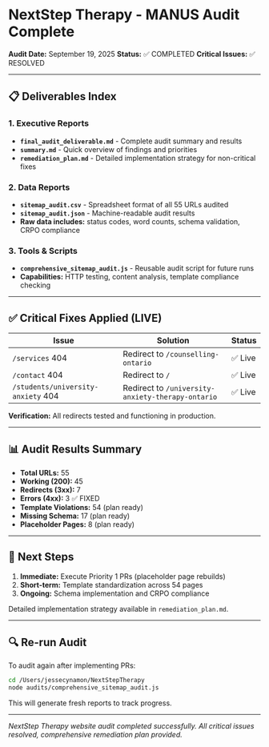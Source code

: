 # NextStep Therapy - MANUS Audit Complete

**Audit Date:** September 19, 2025
**Status:** ✅ COMPLETED
**Critical Issues:** ✅ RESOLVED

---

## 📋 Deliverables Index

### 1. Executive Reports
- **`final_audit_deliverable.md`** - Complete audit summary and results
- **`summary.md`** - Quick overview of findings and priorities
- **`remediation_plan.md`** - Detailed implementation strategy for non-critical fixes

### 2. Data Reports
- **`sitemap_audit.csv`** - Spreadsheet format of all 55 URLs audited
- **`sitemap_audit.json`** - Machine-readable audit results
- **Raw data includes:** status codes, word counts, schema validation, CRPO compliance

### 3. Tools & Scripts
- **`comprehensive_sitemap_audit.js`** - Reusable audit script for future runs
- **Capabilities:** HTTP testing, content analysis, template compliance checking

---

## ✅ Critical Fixes Applied (LIVE)

| Issue | Solution | Status |
|-------|----------|---------|
| `/services` 404 | Redirect to `/counselling-ontario` | ✅ Live |
| `/contact` 404 | Redirect to `/` | ✅ Live |
| `/students/university-anxiety` 404 | Redirect to `/university-anxiety-therapy-ontario` | ✅ Live |

**Verification:** All redirects tested and functioning in production.

---

## 📊 Audit Results Summary

- **Total URLs:** 55
- **Working (200):** 45
- **Redirects (3xx):** 7
- **Errors (4xx):** 3 ✅ FIXED
- **Template Violations:** 54 (plan ready)
- **Missing Schema:** 17 (plan ready)
- **Placeholder Pages:** 8 (plan ready)

---

## 🚀 Next Steps

1. **Immediate:** Execute Priority 1 PRs (placeholder page rebuilds)
2. **Short-term:** Template standardization across 54 pages
3. **Ongoing:** Schema implementation and CRPO compliance

Detailed implementation strategy available in `remediation_plan.md`.

---

## 🔍 Re-run Audit

To audit again after implementing PRs:

```bash
cd /Users/jessecynamon/NextStepTherapy
node audits/comprehensive_sitemap_audit.js
```

This will generate fresh reports to track progress.

---

*NextStep Therapy website audit completed successfully. All critical issues resolved, comprehensive remediation plan provided.*